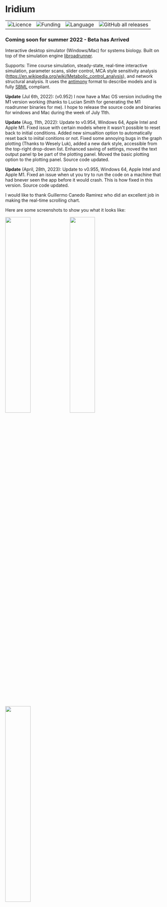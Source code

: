 # Iridium

 <table style="width:100%">
  <tr>
    <td><img alt="Licence", src="https://img.shields.io/badge/License-Apache%202.0-yellowgreen"></td>
    <td><img alt="Funding", src="https://img.shields.io/badge/Funding-NIH%20(GM123032)-blue"></td>
   <td><img alt="Language", src="https://img.shields.io/badge/Delphi-11-blue.svg"></td>
   <td><img alt="GitHub all releases" src="https://img.shields.io/github/downloads/sys-bio/IridiumSimulator/total?color=red&style=plastic"> </td>
   </tr>
</table> 

   
### Coming soon for summer 2022 - Beta has Arrived
 
 
Interactive desktop simulator (Windows/Mac) for systems biology. Built on top of the simulation engine [libroadrunner](https://github.com/sys-bio/roadrunner).

Supports: Time course simulation, steady-state, real-time interactive simulation, parameter scans, slider control, MCA style sensitivity analysis (https://en.wikipedia.org/wiki/Metabolic_control_analysis), and network structural analysis. It uses the [antimony](https://github.com/sys-bio/antimony) format to describe models and is fully [SBML](https://github.com/sbmlteam/libsbml) compliant.

**Update** (Jul 6th, 2022): (v0.952) I now have a Mac OS version including the M1 version working (thanks to Lucian Smith for generating the M1 roadrunner binaries for me). I hope to release the source code and binaries for windows and Mac during the week of July 11th.

**Update** (Aug, 11th, 2022): Update to v0.954, Windows 64, Apple Intel and Apple M1. Fixed issue with certain models where it wasn't possible to reset back to initial conditions. Added new simualtion option to automatically reset back to iniital conitions or not. Fixed some annoying bugs in the graph plotting (Thanks to Wesely Luk), added a new dark style, accessible from the top-right drop-down list. Enhanced saving of settings, moved the text output panel tp be part of the plotting panel. Moved the basic plotting option to the plotting panel. Source code updated. 

**Update** (April, 28th, 2023): Update to v0.955, Windows 64, Apple Intel and Apple M1. Fixed an issue when ut you try to run the code on a machine that had bnever seen the app before it would crash. This is how fixed in this version. Source code updated. 

I would like to thank Guillermo Canedo Ramirez who did an excellent job in making the real-time scrolling chart.

Here are some screenshots to show you what it looks like:

<img src="/images/iridium1.png" width="40%"></img> <img src="/images/iridium3.png" width="40%"></img> <img src="/images/iridium2.png" width="40%"></img> 
